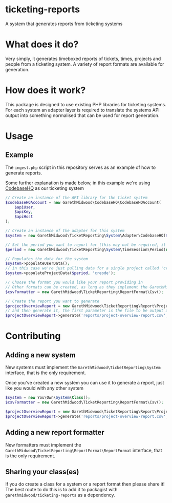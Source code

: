 # ticketing-reports
A system that generates reports from ticketing systems

# What does it do?
Very simply, it generates timeboxed reports of tickets, times, projects and people from a ticketing system. A variety of report formats are available for generation.

# How does it work?
This package is designed to use existing PHP libraries for ticketing systems. For each system an adapter layer is required to translate the systems API output into something normalised that can be used for report generation.


# Usage
## Example
The `ingest.php` script in this repository serves as an example of how to generate reports.

Some further explanation is made below, in this example we're using [CodebaseHQ](https://www.codebasehq.com/) as our ticketing system

```php
// Create an instance of the API library for the ticket system
$codebaseHQAccount = new GarethMidwood\CodebaseHQ\CodebaseHQAccount(
    $apiUser,
    $apiKey,
    $apiHost
);

// Create an instance of the adapter for this system
$system = new GarethMidwood\TicketReporting\System\Adapter\CodebaseHQ($codebaseHQAccount);

// Set the period you want to report for (this may not be required, it depends on the report you're running)
$period = new GarethMidwood\TicketReporting\System\TimeSession\Period(new DateTime(), new DateTime('-7 days'));

// Populates the data for the system
$system->populateUserData();
// in this case we're just pulling data for a single project called 'creode'
$system->populateProjectData($period, 'creode');

// Choose the format you would like your report providing in
// Other formats can be created, as long as they implement the GarethMidwood\TicketReporting\ReportFormat\ReportFormat interface
$csvFormatter = new GarethMidwood\TicketReporting\ReportFormat\Csv();

// Create the report you want to generate
$projectOverviewReport = new GarethMidwood\TicketReporting\Report\ProjectOverview($system, $csvFormatter);
// and then generate it, the first parameter is the file to be output and can be a relative or absolute path
$projectOverviewReport->generate('reports/project-overview-report.csv', $period);
```

# Contributing
## Adding a new system
New systems must implement the `GarethMidwood\TicketReporting\System` interface, that is the only requirement.

Once you've created a new system you can use it to generate a report, just like you would with any other system

```php
$system = new You\Own\System\Class();
$csvFormatter = new GarethMidwood\TicketReporting\ReportFormat\Csv();

$projectOverviewReport = new GarethMidwood\TicketReporting\Report\ProjectOverview($system, $csvFormatter);
$projectOverviewReport->generate('reports/project-overview-report.csv', $period);
```

## Adding a new report formatter
New formatters must implement the `GarethMidwood\TicketReporting\ReportFormat\ReportFormat` interface, that is the only requirement.


## Sharing your class(es)
If you do create a class for a system or a report format then please share it!
The best route to do this is to add it to packagist with `garethmidwood/ticketing-reports` as a dependency.



